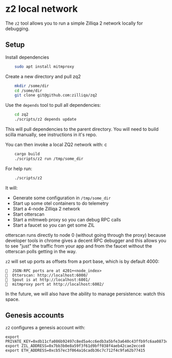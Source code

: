 # z2 local network

The `z2` tool allows you to run a simple Zilliqa 2 network locally for debugging.

## Setup

Install dependencies

```bash
    sudo apt install mitmproxy
```

Create a new directory and pull zq2

```bash
    mkdir /some/dir
    cd /some/dir
    git clone git@github.com:zilliqa/zq2
```

Use the `depends` tool to pull all dependencies:

```bash
    cd zq2
    ./scripts/z2 depends update
```

This will pull dependencies to the parent directory. You will need to build scilla manually, see instructions in it's repo.

You can then invoke a local ZQ2 network with:
c
```bash
    cargo build
    ./scripts/z2 run /tmp/some_dir
```

For help run:

```bash
    ./scripts/z2
```

It will:

 * Generate some configuration in `/tmp/some_dir`
 * Start up some otel containers to do telemetry
 * Start a 4-node Zilliqa 2 network
 * Start otterscan
 * Start a mitmweb proxy so you can debug RPC calls
 * Start a faucet so you can get some ZIL

otterscan runs directly to node 0 (without going through the proxy)
because developer tools in chrome gives a decent RPC debugger and this
allows you to see "just" the traffic from your app and from the
faucet without the otterscan polls getting in the way.

`z2` will set up ports as offsets from a port base, which is by default 4000:

```
🦏  JSON-RPC ports are at 4201+<node_index>
🦏  Otterscan: http://localhost:6000/
🦏  Spout is at http://localhost:6001/
🦏  mitmproxy port at http://localhost:6002/
```

In the future, we will also have the ability to manage persistence: watch this space.

## Genesis accounts

`z2` configures a genesis account with:

```
export PRIVATE_KEY=0xdb11cfa086b92497c8ed5a4cc6edb3a5bfe3a640c43ffb9fc6aa0873c56f2ee3
export ZIL_ADDRESS=0x7bb3b0e8a59f3f61d9bff038f4aeb42cae2ecce8
export ETH_ADDRESS=0xcb57ec3f064a16cadb36c7c712f4c9fa62b77415
```

